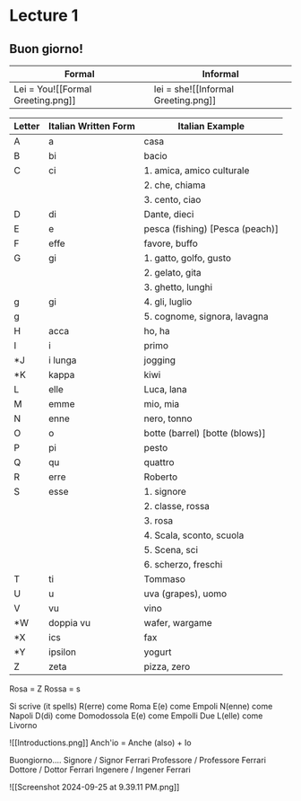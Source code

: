# Lecture 1
## Buon giorno!
| Formal                            | Informal                            |
| --------------------------------- | ----------------------------------- |
| Lei = You![[Formal Greeting.png]] | lei = she![[Informal Greeting.png]] |

| Letter | Italian Written Form | Italian Example                  |
| ------ | -------------------- | -------------------------------- |
| A      | a                    | casa                             |
| B      | bi                   | bacio                            |
| C      | ci                   | 1. amica, amico culturale        |
|        |                      | 2. che, chiama                   |
|        |                      | 3. cento, ciao                   |
| D      | di                   | Dante, dieci                     |
| E      | e                    | pesca (fishing) \[Pesca (peach)] |
| F      | effe                 | favore, buffo                    |
| G      | gi                   | 1. gatto, golfo, gusto           |
|        |                      | 2. gelato, gita                  |
|        |                      | 3. ghetto, lunghi                |
| g      | gi                   | 4. gli, luglio                   |
| g      |                      | 5. cognome, signora, lavagna     |
| H      | acca                 | ho, ha                           |
| I      | i                    | primo                            |
| *J     | i lunga              | jogging                          |
| *K     | kappa                | kiwi                             |
| L      | elle                 | Luca, lana                       |
| M      | emme                 | mio, mia                         |
| N      | enne                 | nero, tonno                      |
| O      | o                    | botte (barrel) \[botte (blows)]  |
| P      | pi                   | pesto                            |
| Q      | qu                   | quattro                          |
| R      | erre                 | Roberto                          |
| S      | esse                 | 1. signore                       |
|        |                      | 2. classe, rossa                 |
|        |                      | 3. rosa                          |
|        |                      | 4. Scala, sconto, scuola         |
|        |                      | 5. Scena, sci                    |
|        |                      | 6. scherzo, freschi              |
| T      | ti                   | Tommaso                          |
| U      | u                    | uva (grapes), uomo               |
| V      | vu                   | vino                             |
| *W     | doppia vu            | wafer, wargame                   |
| *X     | ics                  | fax                              |
| *Y     | ipsilon              | yogurt                           |
| Z      | zeta                 | pizza, zero                      |

Rosa = Z
Rossa = s

Si scrive (it spells)
R(erre) come Roma
E(e) come Empoli
N(enne) come Napoli
D(di) come Domodossola
E(e) come Empolli
Due L(elle) come Livorno

![[Introductions.png]]
Anch'io = Anche (also) + Io

Buongiorno....
	Signore / Signor Ferrari
	Professore / Professore Ferrari
	Dottore / Dottor Ferrari
	Ingenere / Ingener Ferrari	
	
![[Screenshot 2024-09-25 at 9.39.11 PM.png]]